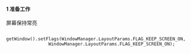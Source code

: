 #### 1 准备工作
屏幕保持常亮


```

getWindow().setFlags(WindowManager.LayoutParams.FLAG_KEEP_SCREEN_ON,
                WindowManager.LayoutParams.FLAG_KEEP_SCREEN_ON);

```

